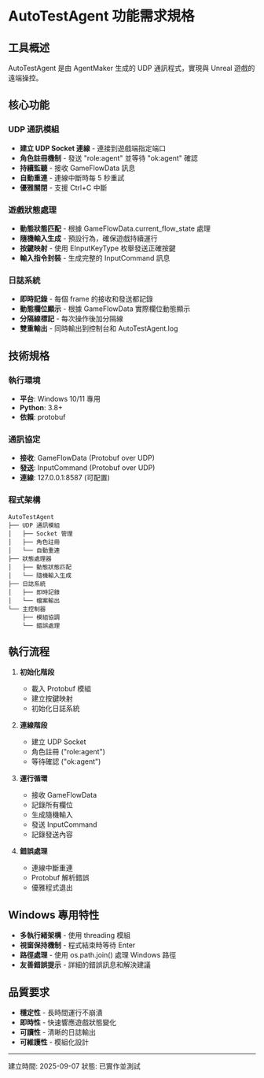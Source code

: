 # AutoTestAgent 功能需求規格

## 工具概述
AutoTestAgent 是由 AgentMaker 生成的 UDP 通訊程式，實現與 Unreal 遊戲的遠端操控。

## 核心功能

### UDP 通訊模組
- **建立 UDP Socket 連線** - 連接到遊戲端指定端口
- **角色註冊機制** - 發送 "role:agent" 並等待 "ok:agent" 確認
- **持續監聽** - 接收 GameFlowData 訊息
- **自動重連** - 連線中斷時每 5 秒重試
- **優雅關閉** - 支援 Ctrl+C 中斷

### 遊戲狀態處理
- **動態狀態匹配** - 根據 GameFlowData.current_flow_state 處理
- **隨機輸入生成** - 預設行為，確保遊戲持續運行
- **按鍵映射** - 使用 EInputKeyType 枚舉發送正確按鍵
- **輸入指令封裝** - 生成完整的 InputCommand 訊息

### 日誌系統
- **即時記錄** - 每個 frame 的接收和發送都記錄
- **動態欄位顯示** - 根據 GameFlowData 實際欄位動態顯示
- **分隔線標記** - 每次操作後加分隔線
- **雙重輸出** - 同時輸出到控制台和 AutoTestAgent.log

## 技術規格

### 執行環境
- **平台**: Windows 10/11 專用
- **Python**: 3.8+
- **依賴**: protobuf

### 通訊協定
- **接收**: GameFlowData (Protobuf over UDP)
- **發送**: InputCommand (Protobuf over UDP)
- **連線**: 127.0.0.1:8587 (可配置)

### 程式架構
```
AutoTestAgent
├── UDP 通訊模組
│   ├── Socket 管理
│   ├── 角色註冊
│   └── 自動重連
├── 狀態處理器
│   ├── 動態狀態匹配
│   └── 隨機輸入生成
├── 日誌系統
│   ├── 即時記錄
│   └── 檔案輸出
└── 主控制器
    ├── 模組協調
    └── 錯誤處理
```

## 執行流程

1. **初始化階段**
   - 載入 Protobuf 模組
   - 建立按鍵映射
   - 初始化日誌系統

2. **連線階段**
   - 建立 UDP Socket
   - 角色註冊 ("role:agent")
   - 等待確認 ("ok:agent")

3. **運行循環**
   - 接收 GameFlowData
   - 記錄所有欄位
   - 生成隨機輸入
   - 發送 InputCommand
   - 記錄發送內容

4. **錯誤處理**
   - 連線中斷重連
   - Protobuf 解析錯誤
   - 優雅程式退出

## Windows 專用特性
- **多執行緒架構** - 使用 threading 模組
- **視窗保持機制** - 程式結束時等待 Enter
- **路徑處理** - 使用 os.path.join() 處理 Windows 路徑
- **友善錯誤提示** - 詳細的錯誤訊息和解決建議

## 品質要求
- **穩定性** - 長時間運行不崩潰
- **即時性** - 快速響應遊戲狀態變化
- **可讀性** - 清晰的日誌輸出
- **可維護性** - 模組化設計

---
建立時間: 2025-09-07
狀態: 已實作並測試
